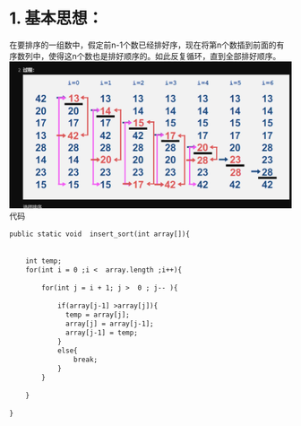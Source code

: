 # 1. 基本思想：
在要排序的一组数中，假定前n-1个数已经排好序，现在将第n个数插到前面的有序数列中，使得这n个数也是排好顺序的。如此反复循环，直到全部排好顺序。
![](_v_images/_1542857185_26632.png)
代码
```
public static void  insert_sort(int array[]){
	
	
	int temp;
	for(int i = 0 ;i <  array.length ;i++){
		
		for(int j = i + 1; j >  0 ; j-- ){
			
			if(array[j-1] >array[j]){
			  temp = array[j];
              array[j] = array[j-1];
			  array[j-1] = temp;
			}
			else{
				break;
			}
		}
		
	}
	
}
```
